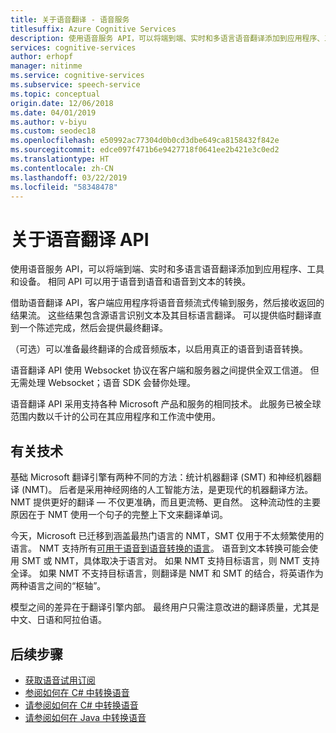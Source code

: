 ```yaml
---
title: 关于语音翻译 - 语音服务
titlesuffix: Azure Cognitive Services
description: 使用语音服务 API，可以将端到端、实时和多语言语音翻译添加到应用程序、工具和设备。 相同 API 可以用于语音到语音和语音到文本的转换。
services: cognitive-services
author: erhopf
manager: nitinme
ms.service: cognitive-services
ms.subservice: speech-service
ms.topic: conceptual
origin.date: 12/06/2018
ms.date: 04/01/2019
ms.author: v-biyu
ms.custom: seodec18
ms.openlocfilehash: e50992ac77304d0b0cd3dbe649ca8158432f842e
ms.sourcegitcommit: edce097f471b6e9427718f0641ee2b421e3c0ed2
ms.translationtype: HT
ms.contentlocale: zh-CN
ms.lasthandoff: 03/22/2019
ms.locfileid: "58348478"
---
```

# <a name="about-the-speech-translation-api"></a>关于语音翻译 API

使用语音服务 API，可以将端到端、实时和多语言语音翻译添加到应用程序、工具和设备。 相同 API 可以用于语音到语音和语音到文本的转换。

借助语音翻译 API，客户端应用程序将语音音频流式传输到服务，然后接收返回的结果流。 这些结果包含源语言识别文本及其目标语言翻译。 可以提供临时翻译直到一个陈述完成，然后会提供最终翻译。

（可选）可以准备最终翻译的合成音频版本，以启用真正的语音到语音转换。

语音翻译 API 使用 Websocket 协议在客户端和服务器之间提供全双工信道。 但无需处理 Websocket；语音 SDK 会替你处理。

语音翻译 API 采用支持各种 Microsoft 产品和服务的相同技术。 此服务已被全球范围内数以千计的公司在其应用程序和工作流中使用。

## <a name="about-the-technology"></a>有关技术

基础 Microsoft 翻译引擎有两种不同的方法：统计机器翻译 (SMT) 和神经机器翻译 (NMT)。 后者是采用神经网络的人工智能方法，是更现代的机器翻译方法。 NMT 提供更好的翻译 — 不仅更准确，而且更流畅、更自然。 这种流动性的主要原因在于 NMT 使用一个句子的完整上下文来翻译单词。

今天，Microsoft 已迁移到涵盖最热门语言的 NMT，SMT 仅用于不太频繁使用的语言。 NMT 支持所有[可用于语音到语音转换的语言](language-support.md#speech-translation)。 语音到文本转换可能会使用 SMT 或 NMT，具体取决于语言对。 如果 NMT 支持目标语言，则 NMT 支持全译。 如果 NMT 不支持目标语言，则翻译是 NMT 和 SMT 的结合，将英语作为两种语言之间的“枢轴”。

模型之间的差异在于翻译引擎内部。 最终用户只需注意改进的翻译质量，尤其是中文、日语和阿拉伯语。


## <a name="next-steps"></a>后续步骤

* [获取语音试用订阅](https://www.azure.cn/zh-cn/home/features/cognitive-services/)
* [参阅如何在 C# 中转换语音](how-to-translate-speech-csharp.md)
* [请参阅如何在 C# 中转换语音](how-to-translate-speech-cpp.md)
* [请参阅如何在 Java 中转换语音](how-to-translate-speech-java.md)
